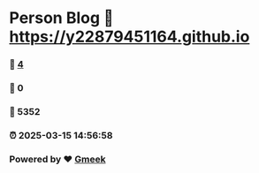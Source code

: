 # Person Blog :link: https://y22879451164.github.io 
### :page_facing_up: [4](https://y22879451164.github.io/tag.html) 
### :speech_balloon: 0 
### :hibiscus: 5352 
### :alarm_clock: 2025-03-15 14:56:58 
### Powered by :heart: [Gmeek](https://github.com/Meekdai/Gmeek)
